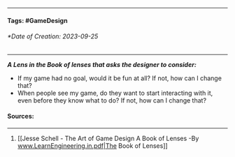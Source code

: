 __________________________________________________________________________
#### **Tags:** #GameDesign 
###### *Date of Creation: 2023-09-25
__________________________________________________________________________

***A Lens in the Book of lenses that asks the designer to consider:***
- If my game had no goal, would it be fun at all? If not, how can I change that?
- When people see my game, do they want to start interacting with it, even before they know what to do? If not, how can I change that?
#### Sources:
__________________________________________________________________________
1. [[Jesse Schell - The Art of Game Design A Book of Lenses -By www.LearnEngineering.in.pdf|The Book of Lenses]]